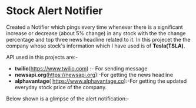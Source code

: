 # Stock Alert Notifier

Created a Notifier which pings every time whenever there is a significant increase or decrease (about 5% change) in any stock with the the change percentage and top three news headline related to it.
In this projecet the the company whose stock's information which I have used is of **Tesla(TSLA)**.

API used in this projects are:-
- **twilio**(https://www.twilio.com) :- For sending message
- **newsapi.org**(https://newsapi.org):-For getting the news headline
- **alphavantage**( https://www.alphavantage.co):-For getting the updated everyday stock price of the company.

Below shown is a glimpse of the alert notification:-